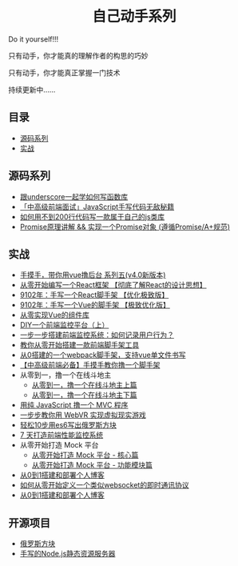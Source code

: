 <h1 align="center">自己动手系列</h1>

Do it yourself!!!

只有动手，你才能真的理解作者的构思的巧妙

只有动手，你才能真正掌握一门技术

持续更新中……


## 目录

* [源码系列](#源码系列)
* [实战](#实战)


## 源码系列


 * [跟underscore一起学如何写函数库](https://juejin.im/post/5c7e9680e51d451581086bc4)
 * [「中高级前端面试」JavaScript手写代码无敌秘籍](https://juejin.im/post/5c9c3989e51d454e3a3902b6)
 * [如何用不到200行代码写一款属于自己的js类库](https://juejin.im/post/5d1e26a2e51d45595319e3a9)
 * [Promise原理讲解 && 实现一个Promise对象 (遵循Promise/A+规范)](https://juejin.im/post/5aa7868b6fb9a028dd4de672)
 
## 实战
 * [手摸手，带你用vue撸后台 系列五(v4.0新版本)](https://juejin.im/post/5c92ff94f265da6128275a85)
 * [从零开始编写一个React框架 【彻底了解React的设计思想】](https://segmentfault.com/a/1190000020034137#articleHeader0)
 * [9102年：手写一个React脚手架 【优化极致版】](https://segmentfault.com/a/1190000019126657)
 * [9102年：手写一个Vue的脚手架 【极致优化版】](https://segmentfault.com/a/1190000019207033)
 * [从零实现Vue的组件库](https://juejin.im/post/5c0b8ece5188254f9e2809fe)
 * [DIY一个前端监控平台（上）](https://juejin.im/post/5c8cd7bd5188257ed47b22fe)
 * [一步一步搭建前端监控系统：如何记录用户行为？](https://juejin.im/post/5c8cd7bd5188257ed47b22fe)
 * [教你从零开始搭建一款前端脚手架工具](https://segmentfault.com/a/1190000006190814)
 * [从0搭建的一个webpack脚手架，支持vue单文件书写](https://juejin.im/post/5cc55c336fb9a032086dd701)
 * [【中高级前端必备】手摸手教你撸一个脚手架](https://juejin.im/post/5d37d982e51d45108c59a635)
 * 从零到一，撸一个在线斗地主
    * [从零到一，撸一个在线斗地主上篇](http://www.alloyteam.com/2019/07/13829/)
    * [从零到一，撸一个在线斗地主下篇](http://www.alloyteam.com/2019/07/13834/)
 * [用纯 JavaScript 撸一个 MVC 程序](https://segmentfault.com/a/1190000020007033)
 * [一步步教你用 WebVR 实现虚拟现实游戏](https://segmentfault.com/a/1190000019135847)
 * [轻松10步用es6写出俄罗斯方块](https://segmentfault.com/a/1190000008181905)
 * [7 天打造前端性能监控系统](http://fex.baidu.com/blog/2014/05/build-performance-monitor-in-7-days/)
 * 从零开始打造 Mock 平台
    * [从零开始打造 Mock 平台 - 核心篇](https://juejin.im/post/5a746514f265da4e8e7835bd)
    * [从零开始打造 Mock 平台 - 功能模块篇](https://juejin.im/post/5a7a8f195188257a6a78b457)
 * [从0到1搭建和部署个人博客](https://juejin.im/post/5ae170e1f265da0b7527d0dc)
 * [如何从零开始定义一个类似websocket的即时通讯协议](https://segmentfault.com/a/1190000019560096)
 * [从0到1搭建和部署个人博客](https://juejin.im/post/5ae170e1f265da0b7527d0dc)


 


## 开源项目
 * [俄罗斯方块](https://github.com/timmyLan/tetris)
 * [手写的Node.js静态资源服务器](https://segmentfault.com/a/1190000019936510)

